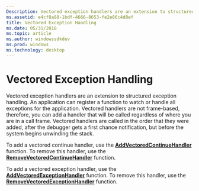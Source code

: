 ```yaml
---
Description: Vectored exception handlers are an extension to structured exception handling.
ms.assetid: e4cf8a88-1bdf-4666-8653-fe2e86c4d8ef
title: Vectored Exception Handling
ms.date: 05/31/2018
ms.topic: article
ms.author: windowssdkdev
ms.prod: windows
ms.technology: desktop
---
```


# Vectored Exception Handling

Vectored exception handlers are an extension to structured exception handling. An application can register a function to watch or handle all exceptions for the application. Vectored handlers are not frame-based, therefore, you can add a handler that will be called regardless of where you are in a call frame. Vectored handlers are called in the order that they were added, after the debugger gets a first chance notification, but before the system begins unwinding the stack.

To add a vectored continue handler, use the [**AddVectoredContinueHandler**](/windows/win32/WinBase/?branch=master) function. To remove this handler, use the [**RemoveVectoredContinueHandler**](/windows/win32/WinBase/?branch=master) function.

To add a vectored exception handler, use the [**AddVectoredExceptionHandler**](/windows/win32/WinBase/?branch=master) function. To remove this handler, use the [**RemoveVectoredExceptionHandler**](/windows/win32/WinBase/?branch=master) function.

 

 



